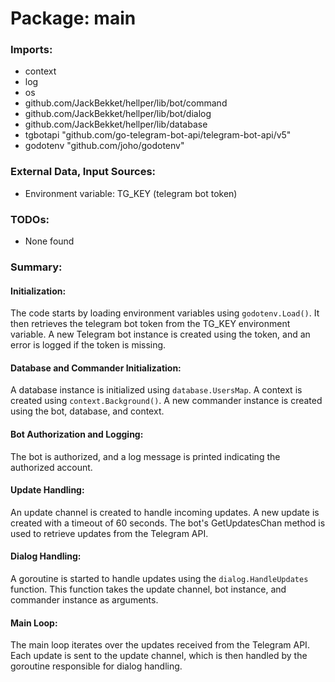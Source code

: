 # Package: main

### Imports:

- context
- log
- os
- github.com/JackBekket/hellper/lib/bot/command
- github.com/JackBekket/hellper/lib/bot/dialog
- github.com/JackBekket/hellper/lib/database
- tgbotapi "github.com/go-telegram-bot-api/telegram-bot-api/v5"
- godotenv "github.com/joho/godotenv"

### External Data, Input Sources:

- Environment variable: TG_KEY (telegram bot token)

### TODOs:

- None found

### Summary:

#### Initialization:

The code starts by loading environment variables using `godotenv.Load()`. It then retrieves the telegram bot token from the TG_KEY environment variable. A new Telegram bot instance is created using the token, and an error is logged if the token is missing.

#### Database and Commander Initialization:

A database instance is initialized using `database.UsersMap`. A context is created using `context.Background()`. A new commander instance is created using the bot, database, and context.

#### Bot Authorization and Logging:

The bot is authorized, and a log message is printed indicating the authorized account.

#### Update Handling:

An update channel is created to handle incoming updates. A new update is created with a timeout of 60 seconds. The bot's GetUpdatesChan method is used to retrieve updates from the Telegram API.

#### Dialog Handling:

A goroutine is started to handle updates using the `dialog.HandleUpdates` function. This function takes the update channel, bot instance, and commander instance as arguments.

#### Main Loop:

The main loop iterates over the updates received from the Telegram API. Each update is sent to the update channel, which is then handled by the goroutine responsible for dialog handling.

